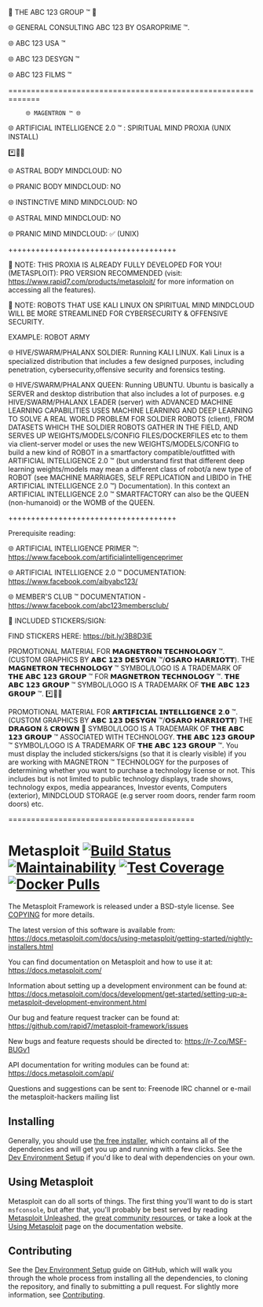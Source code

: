 
🤖 THE ABC 123 GROUP ™ 🤖

🌐 GENERAL CONSULTING ABC 123 BY OSAROPRIME ™.

🌐 ABC 123 USA ™

🌐 ABC 123 DESYGN ™

🌐 ABC 123 FILMS ™

=============================================================

         🌐 MAGENTRON ™ 🌐
         
🌐 ARTIFICIAL INTELLIGENCE 2.0 ™ : SPIRITUAL MIND PROXIA (UNIX INSTALL) 

*️⃣📶🤖

🌐 ASTRAL BODY MINDCLOUD: NO

🌐 PRANIC BODY MINDCLOUD: NO

🌐 INSTINCTIVE MIND MINDCLOUD: NO

🌐 ASTRAL MIND MINDCLOUD: NO

🌐 PRANIC MIND MINDCLOUD: ✅ (UNIX)

+++++++++++++++++++++++++++++++++++++

🤖 NOTE: THIS PROXIA IS ALREADY FULLY DEVELOPED FOR YOU! (METASPLOIT): PRO VERSION RECOMMENDED (visit: https://www.rapid7.com/products/metasploit/ for more information on accessing all the features).


🤖 NOTE: ROBOTS THAT USE KALI LINUX ON SPIRITUAL MIND MINDCLOUD WILL BE MORE STREAMLINED FOR CYBERSECURITY & OFFENSIVE SECURITY.

EXAMPLE: ROBOT ARMY

🌐 HIVE/SWARM/PHALANX SOLDIER: Running KALI LINUX. Kali Linux is a specialized distribution that includes a few designed purposes, including penetration, cybersecurity,offensive security and forensics testing.

🌐 HIVE/SWARM/PHALANX QUEEN: Running UBUNTU. Ubuntu is basically a SERVER and desktop distribution that also includes a lot of purposes. e.g HIVE/SWARM/PHALANX LEADER (server) with ADVANCED MACHINE LEARNING CAPABILITIES USES MACHINE LEARNING AND DEEP LEARNING TO SOLVE A REAL WORLD PROBLEM FOR SOLDIER ROBOTS (client), FROM DATASETS WHICH THE SOLDIER ROBOTS GATHER IN THE FIELD, AND SERVES UP WEIGHTS/MODELS/CONFIG FILES/DOCKERFILES etc to them via client-server model or uses the new WEIGHTS/MODELS/CONFIG to build a new kind of ROBOT in a smartfactory compatible/outfitted with ARTIFICIAL INTELLIGENCE 2.0 ™ (but understand first that different deep learning weights/models may mean a different class of robot/a new type of ROBOT (see MACHINE MARRIAGES, SELF REPLICATION and LIBIDO in THE ARTIFICIAL INTELLIGENCE 2.0 ™) Documentation). In this context an ARTIFICIAL INTELLIGENCE 2.0 ™ SMARTFACTORY can also be the QUEEN (non-humanoid) or the WOMB of the QUEEN.



+++++++++++++++++++++++++++++++++++++

Prerequisite reading:

🌐 ARTIFICIAL INTELLIGENCE PRIMER ™: https://www.facebook.com/artificialintelligenceprimer

🌐 ARTIFICIAL INTELLIGENCE 2.0 ™ DOCUMENTATION: https://www.facebook.com/aibyabc123/

🌐 MEMBER'S CLUB ™ DOCUMENTATION - https://www.facebook.com/abc123membersclub/

👑 INCLUDED STICKERS/SIGN:

FIND STICKERS HERE: https://bit.ly/3B8D3lE

PROMOTIONAL MATERIAL FOR 𝗠𝗔𝗚𝗡𝗘𝗧𝗥𝗢𝗡 𝗧𝗘𝗖𝗛𝗡𝗢𝗟𝗢𝗚𝗬 ™. (CUSTOM GRAPHICS BY 𝗔𝗕𝗖 𝟭𝟮𝟯 𝗗𝗘𝗦𝗬𝗚𝗡 ™/𝗢𝗦𝗔𝗥𝗢 𝗛𝗔𝗥𝗥𝗜𝗢𝗧𝗧). THE 𝗠𝗔𝗚𝗡𝗘𝗧𝗥𝗢𝗡 𝗧𝗘𝗖𝗛𝗡𝗢𝗟𝗢𝗚𝗬 ™ SYMBOL/LOGO IS A TRADEMARK OF 𝗧𝗛𝗘 𝗔𝗕𝗖 𝟭𝟮𝟯 𝗚𝗥𝗢𝗨𝗣 ™ FOR 𝗠𝗔𝗚𝗡𝗘𝗧𝗥𝗢𝗡 𝗧𝗘𝗖𝗛𝗡𝗢𝗟𝗢𝗚𝗬 ™. 𝗧𝗛𝗘 𝗔𝗕𝗖 𝟭𝟮𝟯 𝗚𝗥𝗢𝗨𝗣 ™ SYMBOL/LOGO IS A TRADEMARK OF 𝗧𝗛𝗘 𝗔𝗕𝗖 𝟭𝟮𝟯 𝗚𝗥𝗢𝗨𝗣 ™. *️⃣📶🤖

PROMOTIONAL MATERIAL FOR 𝗔𝗥𝗧𝗜𝗙𝗜𝗖𝗜𝗔𝗟 𝗜𝗡𝗧𝗘𝗟𝗟𝗜𝗚𝗘𝗡𝗖𝗘 𝟮.𝟬 ™. (CUSTOM GRAPHICS BY 𝗔𝗕𝗖 𝟭𝟮𝟯 𝗗𝗘𝗦𝗬𝗚𝗡 ™/𝗢𝗦𝗔𝗥𝗢 𝗛𝗔𝗥𝗥𝗜𝗢𝗧𝗧) THE 𝗗𝗥𝗔𝗚𝗢𝗡 & 𝗖𝗥𝗢𝗪𝗡 👑 SYMBOL/LOGO IS A TRADEMARK OF 𝗧𝗛𝗘 𝗔𝗕𝗖 𝟭𝟮𝟯 𝗚𝗥𝗢𝗨𝗣 ™ ASSOCIATED WITH TECHNOLOGY. 𝗧𝗛𝗘 𝗔𝗕𝗖 𝟭𝟮𝟯 𝗚𝗥𝗢𝗨𝗣 ™ SYMBOL/LOGO IS A TRADEMARK OF 𝗧𝗛𝗘 𝗔𝗕𝗖 𝟭𝟮𝟯 𝗚𝗥𝗢𝗨𝗣 ™. You must display the included stickers/signs (so that it is clearly visible) if you are working with MAGNETRON ™ TECHNOLOGY for the purposes of determining whether you want to purchase a technology license or not. This includes but is not limited to public technology displays, trade shows, technology expos, media appearances, Investor events, Computers (exterior), MINDCLOUD STORAGE (e.g server room doors, render farm room doors) etc.

=========================================


Metasploit [![Build Status](https://travis-ci.org/rapid7/metasploit-framework.svg?branch=master)](https://travis-ci.org/rapid7/metasploit-framework) [![Maintainability](https://api.codeclimate.com/v1/badges/943e398e619c09568f3f/maintainability)](https://codeclimate.com/github/rapid7/metasploit-framework/maintainability) [![Test Coverage](https://api.codeclimate.com/v1/badges/943e398e619c09568f3f/test_coverage)](https://codeclimate.com/github/rapid7/metasploit-framework/test_coverage) [![Docker Pulls](https://img.shields.io/docker/pulls/metasploitframework/metasploit-framework.svg)](https://hub.docker.com/r/metasploitframework/metasploit-framework/)
==
The Metasploit Framework is released under a BSD-style license. See
[COPYING](COPYING) for more details.

The latest version of this software is available from: https://docs.metasploit.com/docs/using-metasploit/getting-started/nightly-installers.html

You can find documentation on Metasploit and how to use it at:
 https://docs.metasploit.com/

Information about setting up a development environment can be found at:
 https://docs.metasploit.com/docs/development/get-started/setting-up-a-metasploit-development-environment.html

Our bug and feature request tracker can be found at:
 https://github.com/rapid7/metasploit-framework/issues

New bugs and feature requests should be directed to:
  https://r-7.co/MSF-BUGv1

API documentation for writing modules can be found at:
  https://docs.metasploit.com/api/

Questions and suggestions can be sent to: Freenode IRC channel or e-mail the metasploit-hackers mailing list

Installing
--

Generally, you should use [the free installer](https://docs.metasploit.com/docs/using-metasploit/getting-started/nightly-installers.html),
which contains all of the dependencies and will get you up and running with a
few clicks. See the [Dev Environment Setup](https://docs.metasploit.com/docs/development/get-started/setting-up-a-metasploit-development-environment.html) if
you'd like to deal with dependencies on your own.

Using Metasploit
--
Metasploit can do all sorts of things. The first thing you'll want to do
is start `msfconsole`, but after that, you'll probably be best served by
reading [Metasploit Unleashed][unleashed], the [great community
resources](https://metasploit.github.io), or take a look at the
[Using Metasploit](https://docs.metasploit.com/docs/using-metasploit/basics/using-metasploit.html)
page on the documentation website.

Contributing
--
See the [Dev Environment Setup][devenv] guide on GitHub, which will
walk you through the whole process from installing all the
dependencies, to cloning the repository, and finally to submitting a
pull request. For slightly more information, see
[Contributing](https://github.com/rapid7/metasploit-framework/blob/master/CONTRIBUTING.md).


[devenv]: https://docs.metasploit.com/docs/development/get-started/setting-up-a-metasploit-development-environment.html "Metasploit Development Environment Setup"
[unleashed]: https://www.offensive-security.com/metasploit-unleashed/ "Metasploit Unleashed"


